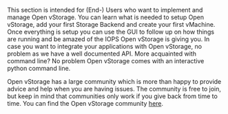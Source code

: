 This section is intended for (End-) Users who want to implement and manage Open vStorage. You can learn what is needed to setup Open vStorage, add your first Storage Backend and create your first vMachine. Once everything is setup you can use the GUI to follow up on how things are running and be amazed of the IOPS Open vStorage is giving you. In case you want to integrate your applications with Open vStorage, no problem as we have a well documented API. More acquainted with command line? No problem Open vStorage comes with an interactive python command line.


Open vStorage has a large community which is more than happy to provide
advice and help when you are having issues. The community is free to
join, but keep in mind that communities only work if you give back from
time to time. You can find the Open vStorage community
[here](https://groups.google.com/forum/#!forum/open-vstorage).
